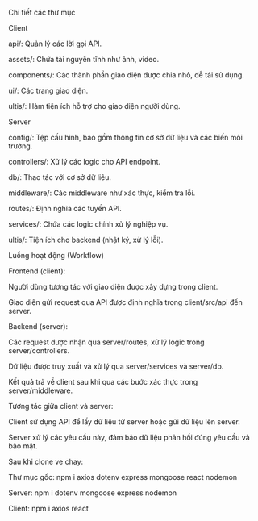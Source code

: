 Chi tiết các thư mục

Client

api/: Quản lý các lời gọi API.

assets/: Chứa tài nguyên tĩnh như ảnh, video.

components/: Các thành phần giao diện được chia nhỏ, dễ tái sử dụng.

ui/: Các trang giao diện.

ultis/: Hàm tiện ích hỗ trợ cho giao diện người dùng.

Server

config/: Tệp cấu hình, bao gồm thông tin cơ sở dữ liệu và các biến môi trường.

controllers/: Xử lý các logic cho API endpoint.

db/: Thao tác với cơ sở dữ liệu.

middleware/: Các middleware như xác thực, kiểm tra lỗi.

routes/: Định nghĩa các tuyến API.

services/: Chứa các logic chính xử lý nghiệp vụ.

ultis/: Tiện ích cho backend (nhật ký, xử lý lỗi).

Luồng hoạt động (Workflow)

Frontend (client):

Người dùng tương tác với giao diện được xây dựng trong client.

Giao diện gửi request qua API được định nghĩa trong client/src/api đến server.

Backend (server):

Các request được nhận qua server/routes, xử lý logic trong server/controllers.

Dữ liệu được truy xuất và xử lý qua server/services và server/db.

Kết quả trả về client sau khi qua các bước xác thực trong server/middleware.

Tương tác giữa client và server:

Client sử dụng API để lấy dữ liệu từ server hoặc gửi dữ liệu lên server.

Server xử lý các yêu cầu này, đảm bảo dữ liệu phản hồi đúng yêu cầu và bảo mật.

Sau khi clone ve chay:

Thư mục gốc: npm i axios dotenv express mongoose react nodemon

Server: npm i dotenv mongoose express nodemon

Client: npm i axios react
